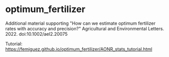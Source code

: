 # optimum_fertilizer
Additional material supporting "How can we estimate optimum fertilizer rates with accuracy and precision?" Agricultural and Environmental Letters. 2022. doi:10.1002/ael2.20075

Tutorial: https://femiguez.github.io/optimum_fertilizer/AONR_stats_tutorial.html
